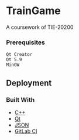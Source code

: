 # TrainGame
A coursework of TIE-20200

### Prerequisites
```
Qt Creator
Qt 5.9
MinGW
```

## Deployment
### Built With
* [C++](http://www.cplusplus.com/)
* [Qt](https://www1.qt.io/fi/)
* [JSON](http://www.json.org/)
* [GitLab CI](https://about.gitlab.com/features/gitlab-ci-cd/)

